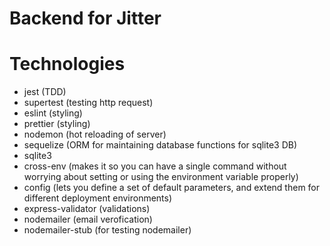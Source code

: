 # Backend for Jitter

# Technologies

- jest (TDD)
- supertest (testing http request)
- eslint (styling)
- prettier (styling)
- nodemon (hot reloading of server)
- sequelize (ORM for maintaining database functions for sqlite3 DB)
- sqlite3
- cross-env (makes it so you can have a single command without worrying about setting or using the environment variable properly)
- config (lets you define a set of default parameters, and extend them for different deployment environments)
- express-validator (validations)
- nodemailer (email verofication)
- nodemailer-stub (for testing nodemailer)
